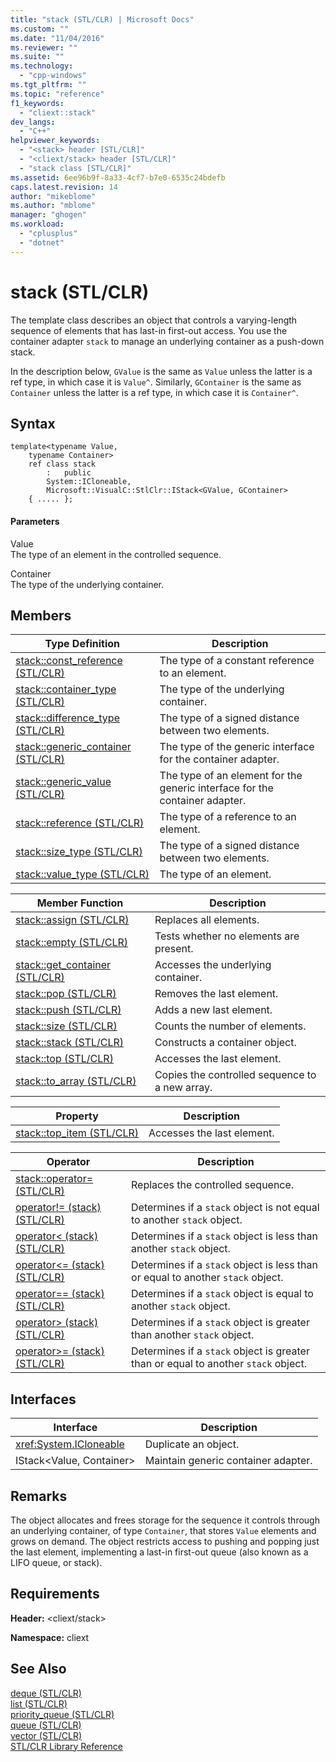 ```yaml
---
title: "stack (STL/CLR) | Microsoft Docs"
ms.custom: ""
ms.date: "11/04/2016"
ms.reviewer: ""
ms.suite: ""
ms.technology: 
  - "cpp-windows"
ms.tgt_pltfrm: ""
ms.topic: "reference"
f1_keywords: 
  - "cliext::stack"
dev_langs: 
  - "C++"
helpviewer_keywords: 
  - "<stack> header [STL/CLR]"
  - "<cliext/stack> header [STL/CLR]"
  - "stack class [STL/CLR]"
ms.assetid: 6ee96b9f-8a33-4cf7-b7e0-6535c24bdefb
caps.latest.revision: 14
author: "mikeblome"
ms.author: "mblome"
manager: "ghogen"
ms.workload: 
  - "cplusplus"
  - "dotnet"
---
```

# stack (STL/CLR)
The template class describes an object that controls a varying-length sequence of elements that has last-in first-out access. You use the container adapter `stack` to manage an underlying container as a push-down stack.  
  
 In the description below, `GValue` is the same as `Value` unless the latter is a ref type, in which case it is `Value^`. Similarly, `GContainer` is the same as `Container` unless the latter is a ref type, in which case it is `Container^`.  
  
## Syntax  
  
```  
template<typename Value,  
    typename Container>  
    ref class stack  
        :   public  
        System::ICloneable,  
        Microsoft::VisualC::StlClr::IStack<GValue, GContainer>  
    { ..... };  
```  
  
#### Parameters  
 Value  
 The type of an element in the controlled sequence.  
  
 Container  
 The type of the underlying container.  
  
## Members  
  
|Type Definition|Description|  
|---------------------|-----------------|  
|[stack::const_reference (STL/CLR)](../dotnet/stack-const-reference-stl-clr.md)|The type of a constant reference to an element.|  
|[stack::container_type (STL/CLR)](../dotnet/stack-container-type-stl-clr.md)|The type of the underlying container.|  
|[stack::difference_type (STL/CLR)](../dotnet/stack-difference-type-stl-clr.md)|The type of a signed distance between two elements.|  
|[stack::generic_container (STL/CLR)](../dotnet/stack-generic-container-stl-clr.md)|The type of the generic interface for the container adapter.|  
|[stack::generic_value (STL/CLR)](../dotnet/stack-generic-value-stl-clr.md)|The type of an element for the generic interface for the container adapter.|  
|[stack::reference (STL/CLR)](../dotnet/stack-reference-stl-clr.md)|The type of a reference to an element.|  
|[stack::size_type (STL/CLR)](../dotnet/stack-size-type-stl-clr.md)|The type of a signed distance between two elements.|  
|[stack::value_type (STL/CLR)](../dotnet/stack-value-type-stl-clr.md)|The type of an element.|  
  
|Member Function|Description|  
|---------------------|-----------------|  
|[stack::assign (STL/CLR)](../dotnet/stack-assign-stl-clr.md)|Replaces all elements.|  
|[stack::empty (STL/CLR)](../dotnet/stack-empty-stl-clr.md)|Tests whether no elements are present.|  
|[stack::get_container (STL/CLR)](../dotnet/stack-get-container-stl-clr.md)|Accesses the underlying container.|  
|[stack::pop (STL/CLR)](../dotnet/stack-pop-stl-clr.md)|Removes the last element.|  
|[stack::push (STL/CLR)](../dotnet/stack-push-stl-clr.md)|Adds a new last element.|  
|[stack::size (STL/CLR)](../dotnet/stack-size-stl-clr.md)|Counts the number of elements.|  
|[stack::stack (STL/CLR)](../dotnet/stack-stack-stl-clr.md)|Constructs a container object.|  
|[stack::top (STL/CLR)](../dotnet/stack-top-stl-clr.md)|Accesses the last element.|  
|[stack::to_array (STL/CLR)](../dotnet/stack-to-array-stl-clr.md)|Copies the controlled sequence to a new array.|  
  
|Property|Description|  
|--------------|-----------------|  
|[stack::top_item (STL/CLR)](../dotnet/stack-top-item-stl-clr.md)|Accesses the last element.|  
  
|Operator|Description|  
|--------------|-----------------|  
|[stack::operator= (STL/CLR)](../dotnet/stack-operator-assign-stl-clr.md)|Replaces the controlled sequence.|  
|[operator!= (stack) (STL/CLR)](../dotnet/operator-inequality-stack-stl-clr.md)|Determines if a `stack` object is not equal to another `stack` object.|  
|[operator< (stack) (STL/CLR)](../dotnet/operator-less-than-stack-stl-clr.md)|Determines if a `stack` object is less than another `stack` object.|  
|[operator<= (stack) (STL/CLR)](../dotnet/operator-less-or-equal-stack-stl-clr.md)|Determines if a `stack` object is less than or equal to another `stack` object.|  
|[operator== (stack) (STL/CLR)](../dotnet/operator-equality-stack-stl-clr.md)|Determines if a `stack` object is equal to another `stack` object.|  
|[operator> (stack) (STL/CLR)](../dotnet/operator-greater-than-stack-stl-clr.md)|Determines if a `stack` object is greater than another `stack` object.|  
|[operator>= (stack) (STL/CLR)](../dotnet/operator-greater-or-equal-stack-stl-clr.md)|Determines if a `stack` object is greater than or equal to another `stack` object.|  
  
## Interfaces  
  
|Interface|Description|  
|---------------|-----------------|  
|<xref:System.ICloneable>|Duplicate an object.|  
|IStack\<Value, Container>|Maintain generic container adapter.|  
  
## Remarks  
 The object allocates and frees storage for the sequence it controls through an underlying container, of type `Container`, that stores `Value` elements and grows on demand. The object restricts access to pushing and popping just the last element, implementing a last-in first-out queue (also known as a LIFO queue, or stack).  
  
## Requirements  
 **Header:** \<cliext/stack>  
  
 **Namespace:** cliext  
  
## See Also  
 [deque (STL/CLR)](../dotnet/deque-stl-clr.md)   
 [list (STL/CLR)](../dotnet/list-stl-clr.md)   
 [priority_queue (STL/CLR)](../dotnet/priority-queue-stl-clr.md)   
 [queue (STL/CLR)](../dotnet/queue-stl-clr.md)   
 [vector (STL/CLR)](../dotnet/vector-stl-clr.md)   
 [STL/CLR Library Reference](../dotnet/stl-clr-library-reference.md)